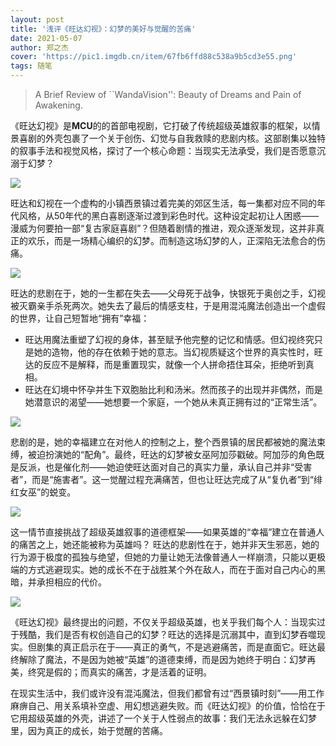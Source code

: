 ```yaml
---
layout: post
title: '浅评《旺达幻视》：幻梦的美好与觉醒的苦痛'
date: 2021-05-07
author: 郑之杰
cover: 'https://pic1.imgdb.cn/item/67fb6ffd88c538a9b5cd3e55.png'
tags: 随笔
---
```


> A Brief Review of ``WandaVision'': Beauty of Dreams and Pain of Awakening.

《旺达幻视》是**MCU**的的首部电视剧，它打破了传统超级英雄叙事的框架，以情景喜剧的外壳包裹了一个关于创伤、幻觉与自我救赎的悲剧内核。这部剧集以独特的叙事手法和视觉风格，探讨了一个核心命题：当现实无法承受，我们是否愿意沉溺于幻梦？

![](https://pic1.imgdb.cn/item/67fb6ffd88c538a9b5cd3e55.png)

旺达和幻视在一个虚构的小镇西景镇过着完美的郊区生活，每一集都对应不同的年代风格，从50年代的黑白喜剧逐渐过渡到彩色时代。这种设定起初让人困惑——漫威为何要拍一部“复古家庭喜剧”？但随着剧情的推进，观众逐渐发现，这并非真正的欢乐，而是一场精心编织的幻梦。而制造这场幻梦的人，正深陷无法愈合的伤痛。

![](https://pic1.imgdb.cn/item/67fb705d88c538a9b5cd3f5e.png)

旺达的悲剧在于，她的一生都在失去——父母死于战争，快银死于奥创之手，幻视被灭霸亲手杀死两次。她失去了最后的情感支柱，于是用混沌魔法创造出一个虚假的世界，让自己短暂地“拥有”幸福：
- 旺达用魔法重塑了幻视的身体，甚至赋予他完整的记忆和情感。但幻视终究只是她的造物，他的存在依赖于她的意志。当幻视质疑这个世界的真实性时，旺达的反应不是解释，而是重置现实，就像一个人拼命捂住耳朵，拒绝听到真相。
- 旺达在幻境中怀孕并生下双胞胎比利和汤米。然而孩子的出现并非偶然，而是她潜意识的渴望——她想要一个家庭，一个她从未真正拥有过的“正常生活”。

![](https://pic1.imgdb.cn/item/67fb71c588c538a9b5cd43a1.png)

悲剧的是，她的幸福建立在对他人的控制之上，整个西景镇的居民都被她的魔法束缚，被迫扮演她的“配角”。最终，旺达的幻梦被女巫阿加莎戳破。阿加莎的角色既是反派，也是催化剂——她迫使旺达面对自己的真实力量，承认自己并非“受害者”，而是“施害者”。这一觉醒过程充满痛苦，但也让旺达完成了从“复仇者”到“绯红女巫”的蜕变。

![](https://pic1.imgdb.cn/item/67fb71d988c538a9b5cd43d6.png)

这一情节直接挑战了超级英雄叙事的道德框架——如果英雄的“幸福”建立在普通人的痛苦之上，她还能被称为英雄吗？ 旺达的悲剧性在于，她并非天生邪恶，她的行为源于极度的孤独与绝望，但她的力量让她无法像普通人一样崩溃，只能以更极端的方式逃避现实。她的成长不在于战胜某个外在敌人，而在于面对自己内心的黑暗，并承担相应的代价。

![](https://pic1.imgdb.cn/item/67fb71e888c538a9b5cd4408.png)

《旺达幻视》最终提出的问题，不仅关乎超级英雄，也关乎我们每个人：当现实过于残酷，我们是否有权创造自己的幻梦？旺达的选择是沉溺其中，直到幻梦吞噬现实。但剧集的真正启示在于——真正的勇气，不是逃避痛苦，而是直面它。旺达最终解除了魔法，不是因为她被“英雄”的道德束缚，而是因为她终于明白：幻梦再美，终究是假的；而真实的痛苦，才是活着的证明。

在现实生活中，我们或许没有混沌魔法，但我们都曾有过“西景镇时刻”——用工作麻痹自己、用关系填补空虚、用幻想逃避失败。而《旺达幻视》的价值，恰恰在于它用超级英雄的外壳，讲述了一个关于人性弱点的故事：我们无法永远躲在幻梦里，因为真正的成长，始于觉醒的苦痛。
